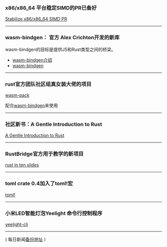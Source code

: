 ### x86/x86_64 平台稳定SIMD的PR已备好

[Stabilize x86/x86_64 SIMD PR](https://github.com/rust-lang/rust/pull/49664)

---

### wasm-bindgen： 官方 Alex Crichton开发的新库

 wasm-bindgen的目标是提供JS和Rust类型之间的桥梁。

- [wasm-bindgen介绍](https://hacks.mozilla.org/2018/04/javascript-to-rust-and-back-again-a-wasm-bindgen-tale/)
- [wasm-bindgen](https://github.com/alexcrichton/wasm-bindgen)
---

### rust官方团队社区组真女装大佬的项目

[wasm-pack](https://github.com/ashleygwilliams/wasm-pack)

配合[wasm-bindgen](https://github.com/alexcrichton/wasm-bindgen)来使用

---

### 社区新书：A Gentle Introduction to Rust

[A Gentle Introduction to Rust](http://stevedonovan.github.io/rust-gentle-intro/)


---


### RustBridge官方用于教学的新项目

[rust in ten slides](https://internals.rust-lang.org/t/new-project-rust-in-ten-slides/7226)

---

### toml crate 0.4加入了toml!宏

[toml!](https://docs.rs/toml/0.4/toml/macro.toml.html)

---


### 小米LED智能灯泡Yeelight 命令行控制程序

[yeelight-cli](https://github.com/sgbasaraner/yeelight-cli)

---

( 每日新闻[备份地址](https://github.com/RustStudy/rust_daily_news) )
